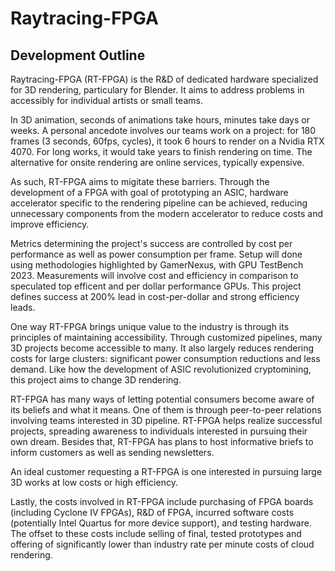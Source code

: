 # Raytracing-FPGA

## Development Outline

Raytracing-FPGA (RT-FPGA) is the R&D of dedicated hardware specialized for 3D rendering, particulary for Blender. It aims to address problems
in accessibly for individual artists or small teams. 

In 3D animation, seconds of animations take hours, minutes take days or weeks. 
A personal ancedote involves our teams work on a project: for 180 frames (3 seconds, 60fps, cycles), it took 6 hours to render on a Nvidia RTX
4070. For long works, it would take years to finish rendering on time. The alternative for onsite rendering are online services, 
typically expensive.

As such, RT-FPGA aims to migitate these barriers. Through the development of a FPGA with goal of prototyping an ASIC, hardware accelerator
specific to the rendering pipeline can be achieved, reducing unnecessary components from the modern accelerator to reduce costs and improve
efficiency. 

Metrics determining the project's success are controlled by cost per performance as well as power consumption per frame. Setup will done
using methodologies highlighted by GamerNexus, with GPU TestBench 2023. Measurements will involve cost and efficiency in comparison to 
speculated top efficent and per dollar performance GPUs. This project defines success at 200% lead in cost-per-dollar and 
strong efficiency leads.

One way RT-FPGA brings unique value to the industry is through its principles of maintaining accessibility. Through customized pipelines, 
many 3D projects become accessible to many. It also largely reduces rendering costs for large clusters: significant power consumption
reductions and less demand. Like how the development of ASIC revolutionized cryptomining, this project aims to change 3D rendering.

RT-FPGA has many ways of letting potential consumers become aware of its beliefs and what it means. One of them is through peer-to-peer
relations involving teams interested in 3D pipeline. RT-FPGA helps realize successful projects, spreading awareness to individuals interested
in pursuing their own dream. Besides that, RT-FPGA has plans to host informative briefs to inform customers as well as sending newsletters.

An ideal customer requesting a RT-FPGA is one interested in pursuing large 3D works at low costs or high efficiency. 

Lastly, the costs involved in RT-FPGA include purchasing of FPGA boards (including Cyclone IV FPGAs), R&D of FPGA, incurred software costs
(potentially Intel Quartus for more device support), and testing hardware. The offset to these costs include selling of final, tested prototypes 
and offering of significantly lower than industry rate per minute costs of cloud rendering.
